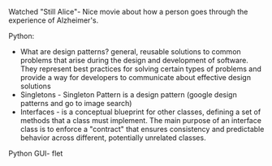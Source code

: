 Watched "Still Alice"- Nice movie about how a person goes through the experience of Alzheimer's.

Python:
- What are design patterns? general, reusable solutions to common problems that arise during the design and development of software. They represent best practices for solving certain types of problems and provide a way for developers to communicate about effective design solutions
- Singletons - Singleton Pattern is a design pattern (google design patterns and go to image search)
- Interfaces - is a conceptual blueprint for other classes, defining a set of methods that a class must implement. The main purpose of an interface class is to enforce a "contract" that ensures consistency and predictable behavior across different, potentially unrelated classes.

Python GUI- flet